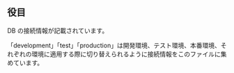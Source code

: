 ## 役目

DB の接続情報が記載されています。

「development」「test」「production」は開発環境、テスト環境、本番環境、それぞれの環境に適用する際に切り替えられるように接続情報をこのファイルに集めています。
